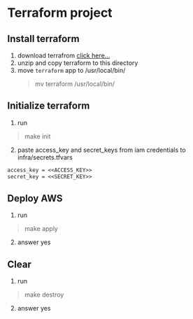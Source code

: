# Terraform project

## Install terraform

1. download terrafrom
   [click here...](https://releases.hashicorp.com/terraform/0.11.13/terraform_0.11.13_darwin_amd64.zip)
2. unzip and copy terraform to this directory
3. move `terraform` app to /usr/local/bin/
   > mv terraform /usr/local/bin/

## Initialize terraform

1. run 
> make init
2. paste access_key and secret_keys from iam credentials to infra/secrets.tfvars

```txt
access_key = <<ACCESS_KEY>>
secret_key = <<SECRET_KEY>>
```

## Deploy AWS
1. run 
> make apply
2. answer yes

## Clear
1. run 
> make destroy
2. answer yes
